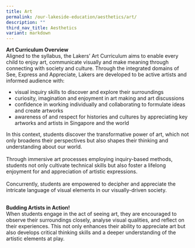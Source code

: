 ```yaml
---
title: Art
permalink: /our-lakeside-education/aesthetics/art/
description: ""
third_nav_title: Aesthetics
variant: markdown
---
```

<b>Art Curriculum Overview</b><br>
Aligned to the syllabus, the Lakers’ Art Curriculum aims to enable every child to enjoy art, communicate visually and make meaning through connecting with society and culture. 
Through the integrated domains of See, Express and Appreciate, Lakers are developed to be active artists and informed audience with:
<ul><li>visual inquiry skills to discover and explore their surroundings</li>
<li>curiosity, imagination and enjoyment in art making and art discussions</li>
<li>confidence in working individually and collaborating to formulate ideas and create artworks</li>
<li>awareness of and respect for histories and cultures by appreciating key artworks and artists in Singapore and the world</li></ul>
In this context, students discover the transformative power of art, which not only broadens their perspectives but also shapes their thinking and understanding about our world.<br><br>
Through immersive art processes employing inquiry-based methods, students not only cultivate technical skills but also foster a lifelong enjoyment for and appreciation of artistic expressions.<br><br>
Concurrently, students are empowered to decipher and appreciate the intricate language of visual elements in our visually-driven society.<br><br>

<b>Budding Artists in Action!</b><br>
When students engage in the act of seeing art, they are encouraged to observe their surroundings closely, analyse visual qualities, and reflect on their experiences. This not only enhances their ability to appreciate art but also develops critical thinking skills and a deeper understanding of the artistic elements at play.<br>
